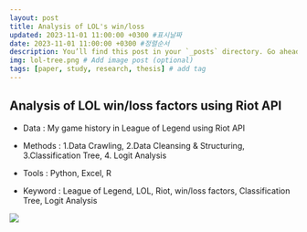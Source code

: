 ```yaml
---
layout: post
title: Analysis of LOL's win/loss
updated: 2023-11-01 11:00:00 +0300 #표시날짜
date: 2023-11-01 11:00:00 +0300 #정렬순서
description: You’ll find this post in your `_posts` directory. Go ahead and edit it and re-build the site to see your changes. # Add post description (optional)
img: lol-tree.png # Add image post (optional)
tags: [paper, study, research, thesis] # add tag
---
```


## Analysis of LOL win/loss factors using Riot API

- Data : My game history in League of Legend using Riot API

- Methods : 1.Data Crawling, 2.Data Cleansing & Structuring, 3.Classification Tree, 4. Logit Analysis

- Tools : Python, Excel, R

- Keyword : League of Legend, LOL, Riot, win/loss factors, Classification Tree, Logit Analysis

![](../assets/img/lol.png)
